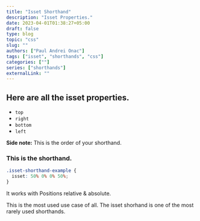 ```yaml
---
title: "Isset Shorthand"
description: "Isset Properties."
date: 2023-04-01T01:38:27+05:00
draft: false
type: blog
topic: "css"
slug: ""
authors: ["Paul Andrei Onac"]
tags: ["isset", "shorthands", "css"]
categories: [""]
series: ["shorthands"]
externalLink: ""
---
```


## Here are all the isset properties.

- ```top```
- ```right```
- ```bottom```
- ```left```

**Side note:** This is the order of your shorthand.

### This is the shorthand.

```css
.isset-shorthand-example {
  isset: 50% 0% 0% 50%;
}
```

It works with Positions relative & absolute.

This is the most used use case of all. The isset shorhand is one of the most rarely used shorthands.